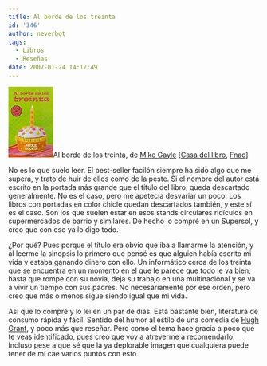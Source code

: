 ```yaml
---
title: Al borde de los treinta
id: '346'
author: neverbot
tags:
  - Libros
  - Reseñas
date: 2007-01-24 14:17:49
---
```


![Al borde de los treinta](./al-borde-de-los-treinta/AlBordeDeLos30.jpg "Al borde de los treinta")Al borde de los treinta, de [Mike Gayle](http://www.mikegayle.co.uk/) \[[Casa del libro](http://www.casadellibro.com/fichas/fichabiblio/0,1094,2900001112978,00.html?codigo=2900001112978&titulo=AL+BORDE+DE+LOS+TREINTA), [Fnac](http://www.fnac.es/dsp/?servlet=extended.HomeExtendedServlet&Code1=2109003155&Code2=154&prodID=595087)\]

No es lo que suelo leer. El best-seller facilón siempre ha sido algo que me supera, y trato de huir de ellos como de la peste. Si el nombre del autor está escrito en la portada más grande que el título del libro, queda descartado generalmente. No es el caso, pero me apetecía desvariar un poco. Los libros con portadas en color chicle quedan descartados también, y este sí es el caso. Son los que suelen estar en esos stands circulares ridículos en supermercados de barrio y similares. De hecho lo compré en un Supersol, y creo que con eso ya lo digo todo.

¿Por qué? Pues porque el título era obvio que iba a llamarme la atención, y al leerme la sinopsis lo primero que pensé es que alguien había escrito mi vida y estaba ganando dinero con ello. Un informático cerca de los treinta que se encuentra en un momento en el que le parece que todo le va bien, hasta que rompe con su novia, deja su trabajo en una multinacional y se va a vivir un tiempo con sus padres. No necesariamente por ese orden, pero creo que más o menos sigue siendo igual que mi vida.

Así que lo compré y lo leí en un par de días. Está bastante bien, literatura de consumo rápida y fácil. Sentido del humor al estilo de una comedia de [Hugh Grant](http://www.imdb.com/name/nm0000424/), y poco más que reseñar. Pero como el tema hace gracia a poco que te veas identificado, pues creo que voy a atreverme a recomendarlo. Incluso pese a que sé que la ya deplorable imagen que cualquiera puede tener de mí cae varios puntos con esto. 